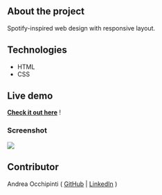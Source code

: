 ## About the project
Spotify-inspired web design with responsive layout.

## Technologies 
- HTML
- CSS

## Live demo
**[Check it out here](https://painteyes.github.io/html-css-spotifyweb)** !

### Screenshot
<img src="https://i.postimg.cc/RZP3KQLj/Spotify-Web.png"/>

## Contributor
Andrea Occhipinti ( [GitHub](https://github.com/painteyes) | [LinkedIn](https://www.linkedin.com/in/occhipinti) )
